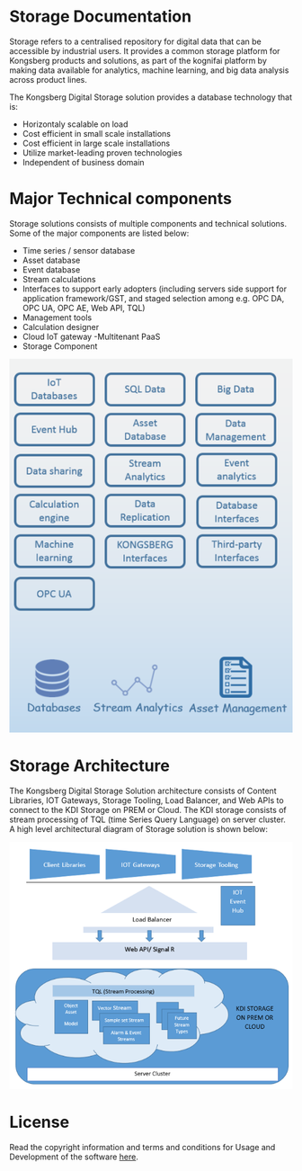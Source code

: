 # Storage Documentation

Storage refers to a centralised repository for digital data that can be accessible by industrial users. It provides a common storage platform for Kongsberg products and solutions, as part of the kognifai platform by making data available for analytics, machine learning, and big data analysis across product lines.

The Kongsberg Digital Storage solution provides a database technology that is:

- Horizontaly scalable on load
- Cost efficient in small scale installations
- Cost efficient in large scale installations
- Utilize market-leading proven technologies
- Independent of business domain

# Major Technical components

Storage solutions consists of multiple components and technical solutions. Some of the major components are listed below:

- Time series / sensor database
- Asset database
- Event database
- Stream calculations
- Interfaces to support early adopters (including servers side support for application framework/GST, and staged selection among e.g. OPC DA, OPC UA, OPC AE, Web API, TQL)
- Management tools
- Calculation designer
- Cloud IoT gateway
 -Multitenant PaaS
- Storage Component

![Storage_Component.png](.attachment/Storage_Component.png)

# Storage Architecture
The Kongsberg Digital Storage Solution architecture consists of Content Libraries, IOT Gateways, Storage Tooling, Load Balancer, and Web APIs to connect to the KDI Storage on PREM or Cloud. The KDI storage consists of stream processing of TQL (time Series Query Language) on server cluster. A high level architectural diagram of Storage solution is shown below:

![Storage_Architecture.png](.attachment/Storage_Architecture.png)



# License
Read the copyright information and terms and conditions for Usage and Development of the software [here]( https://github.com/kognifai/Core_Documentation/blob/master/License.md).
